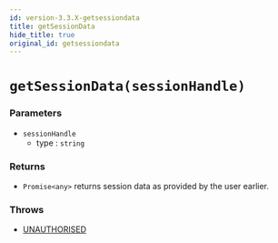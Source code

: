 ```yaml
---
id: version-3.3.X-getsessiondata
title: getSessionData
hide_title: true
original_id: getsessiondata
---
```


# ``getSessionData(sessionHandle)``
### Parameters
- ``sessionHandle``
  - type : ``string``

### Returns
- ``Promise<any>`` returns session data as provided by the user earlier.

### Throws
- [UNAUTHORISED](./errorhandler/unauthorised)  